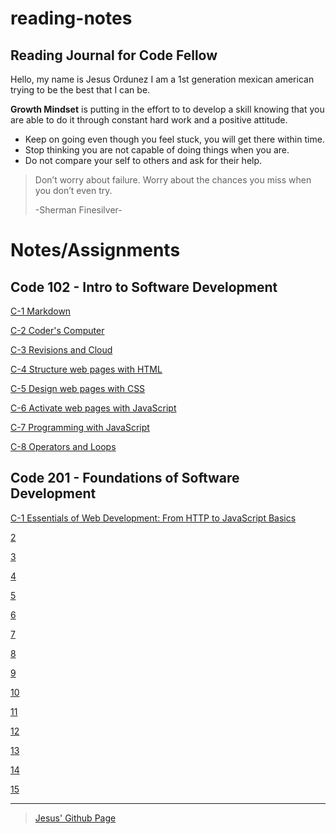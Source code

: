 # reading-notes
## Reading Journal for Code Fellow
Hello, my name is Jesus Ordunez I am a 1st generation mexican american trying to be the best that I can be.

**Growth Mindset** is putting in the effort to to develop a skill knowing that you are able to do it through constant hard work and a positive attitude.

- Keep on going even though you feel stuck, you will get there within time.
- Stop thinking you are not capable of doing things when you are.
- Do not compare your self to others and ask for their help. 

> Don’t worry about failure. Worry about the chances you miss when you don’t even try.
>
> -Sherman Finesilver-

# Notes/Assignments
## Code 102 - Intro to Software Development
[C-1 Markdown](https://jnez405.github.io/reading-notes/Course102/C-1_Markdown)

[C-2 Coder's Computer](https://jnez405.github.io/reading-notes/Course102/C-2_Coders_Computer)

[C-3 Revisions and Cloud](https://jnez405.github.io/reading-notes/Course102/C-3_Revisions_and_Cloud)

[C-4 Structure web pages with HTML](https://jnez405.github.io/reading-notes/Course102/C-4_Structure_web_pages_with_HTML)

[C-5 Design web pages with CSS](https://jnez405.github.io/reading-notes/Course102/C-5_Design_web_pages_with_CSS)

[C-6 Activate web pages with JavaScript](https://jnez405.github.io/reading-notes/Course102/C-6_Activate_web_pages_with_JavaScript)

[C-7 Programming with JavaScript](https://jnez405.github.io/reading-notes/Course102/C-7_Programming_with_JavaScript)

[C-8 Operators and Loops](https://jnez405.github.io/reading-notes/Course102/C-8_Operators_and_Loops)

## Code 201 - Foundations of Software Development
[C-1 Essentials of Web Development: From HTTP to JavaScript Basics](https://jnez405.github.io/reading-notes/Course201/class-01.md)

[2](https://jnez405.github.io/reading-notes/Course201/2)

[3](https://jnez405.github.io/reading-notes/Course201/3)

[4](https://jnez405.github.io/reading-notes/Course201/4)

[5](https://jnez405.github.io/reading-notes/Course201/5)

[6](https://jnez405.github.io/reading-notes/Course201/6)

[7](https://jnez405.github.io/reading-notes/Course201/7)

[8](https://jnez405.github.io/reading-notes/Course201/8)

[9](https://jnez405.github.io/reading-notes/Course201/9)

[10](https://jnez405.github.io/reading-notes/Course201/10)

[11](https://jnez405.github.io/reading-notes/Course201/11)

[12](https://jnez405.github.io/reading-notes/Course201/12)

[13](https://jnez405.github.io/reading-notes/Course201/13)

[14](https://jnez405.github.io/reading-notes/Course201/14)

[15](https://jnez405.github.io/reading-notes/Course201/15)

***

> [Jesus' Github Page](https://github.com/Jnez405)
